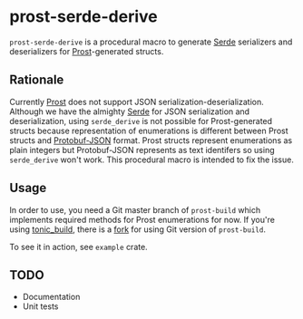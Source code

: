 # prost-serde-derive

`prost-serde-derive` is a procedural macro to generate [Serde] serializers and deserializers for [Prost]-generated structs.

## Rationale

Currently [Prost] does not support JSON serialization-deserialization. Although we have the almighty [Serde] for JSON serialization and deserialization, using `serde_derive` is not possible for Prost-generated structs because representation of enumerations is different between Prost structs and [Protobuf-JSON](https://developers.google.com/protocol-buffers/docs/reference/java/com/google/protobuf/util/JsonFormat) format. Prost structs represent enumerations as plain integers but Protobuf-JSON represents as text identifers so using `serde_derive` won't work. This procedural macro is intended to fix the issue.

## Usage

In order to use, you need a Git master branch of `prost-build` which implements required methods for Prost enumerations for now. If you're using [tonic_build], there is a [fork](https://github.com/segfault87/tonic/tree/create-enum-from-str-name) for using Git version of `prost-build`.

To see it in action, see `example` crate.

## TODO

* Documentation
* Unit tests

[Serde]: https://serde.rs
[Prost]: https://github.com/tokio-rs/prost
[tonic_build]: https://github.com/hyperium/tonic